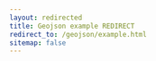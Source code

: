 ```yaml
---
layout: redirected
title: Geojson example REDIRECT
redirect_to: /geojson/example.html
sitemap: false
---
```

